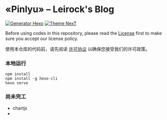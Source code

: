 «Pinlyu» – Leirock's Blog
======================

[![Generator Hexo](https://img.shields.io/badge/Generator-Hexo-blue?style=flat-square&logo=hexo)](https://github.com/hexojs/hexo)
[![Theme NexT](https://img.shields.io/badge/Theme-NexT-black?&style=flat-square&logo=github)](https://github.com/next-theme/hexo-theme-next)

Before using codes in this repository, please read the [License](LICENSE.md#pinlyu--leirocks-blog) first to make sure you accept our license policy.

使用本仓库的代码前，请先阅读 [许可协议](LICENSE.md#频率--班班的博客) 以确保您接受我们的许可政策。


### 本地运行

```
npm install
npm install -g hexo-cli
hexo serve
```

### 尚未完工
- chartjs
- 